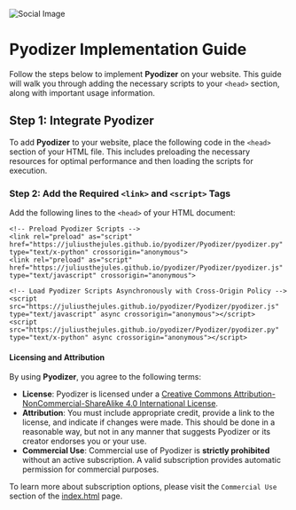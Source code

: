 ![Social Image](https://juliusthejules.github.io/pyodizer/social.png)

# Pyodizer Implementation Guide

Follow the steps below to implement **Pyodizer** on your website. This guide will walk you through adding the necessary scripts to your `<head>` section, along with important usage information.

## Step 1: Integrate Pyodizer

To add **Pyodizer** to your website, place the following code in the `<head>` section of your HTML file. This includes preloading the necessary resources for optimal performance and then loading the scripts for execution.

### Step 2: Add the Required `<link>` and `<script>` Tags

Add the following lines to the `<head>` of your HTML document:

```
<!-- Preload Pyodizer Scripts -->
<link rel="preload" as="script" href="https://juliusthejules.github.io/pyodizer/Pyodizer/pyodizer.py" type="text/x-python" crossorigin="anonymous">
<link rel="preload" as="script" href="https://juliusthejules.github.io/pyodizer/Pyodizer/pyodizer.js" type="text/javascript" crossorigin="anonymous">

<!-- Load Pyodizer Scripts Asynchronously with Cross-Origin Policy -->
<script src="https://juliusthejules.github.io/pyodizer/Pyodizer/pyodizer.js" type="text/javascript" async crossorigin="anonymous"></script>
<script src="https://juliusthejules.github.io/pyodizer/Pyodizer/pyodizer.py" type="text/x-python" async crossorigin="anonymous"></script>
```

#### Licensing and Attribution

By using **Pyodizer**, you agree to the following terms:

- **License**: Pyodizer is licensed under a [Creative Commons Attribution-NonCommercial-ShareAlike 4.0 International License](https://creativecommons.org/licenses/by-nc-sa/4.0/). 
- **Attribution**: You must include appropriate credit, provide a link to the license, and indicate if changes were made. This should be done in a reasonable way, but not in any manner that suggests Pyodizer or its creator endorses you or your use.
- **Commercial Use**: Commercial use of Pyodizer is **strictly prohibited** without an active subscription. A valid subscription provides automatic permission for commercial purposes. 

To learn more about subscription options, please visit the `Commercial Use` section of the [index.html](https://juliusthejules.github.io/pyodizer/index.html) page.
